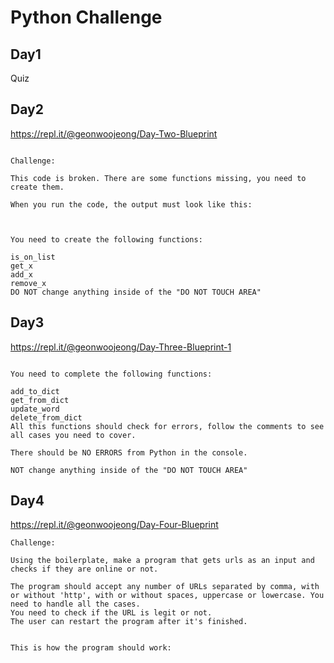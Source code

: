 # Python Challenge

## Day1

Quiz

## Day2

https://repl.it/@geonwoojeong/Day-Two-Blueprint

```

Challenge:

This code is broken. There are some functions missing, you need to create them.

When you run the code, the output must look like this:



You need to create the following functions:

is_on_list
get_x
add_x
remove_x
DO NOT change anything inside of the "DO NOT TOUCH AREA"

```

## Day3

https://repl.it/@geonwoojeong/Day-Three-Blueprint-1

```

You need to complete the following functions:

add_to_dict
get_from_dict
update_word
delete_from_dict
All this functions should check for errors, follow the comments to see all cases you need to cover.

There should be NO ERRORS from Python in the console.

NOT change anything inside of the "DO NOT TOUCH AREA"

```

## Day4

https://repl.it/@geonwoojeong/Day-Four-Blueprint

```
Challenge:

Using the boilerplate, make a program that gets urls as an input and checks if they are online or not.

The program should accept any number of URLs separated by comma, with or without 'http', with or without spaces, uppercase or lowercase. You need to handle all the cases.
You need to check if the URL is legit or not.
The user can restart the program after it's finished.


This is how the program should work:


```
